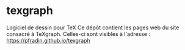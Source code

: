 # texgraph
Logiciel de dessin pour TeX
Ce dépôt contient les pages web du site consacré à TeXgraph.
Celles-ci sont visibles à l'adresse :
https://pfradin.github.io/texgraph
